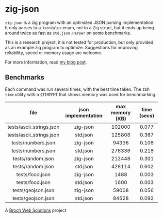 # zig-json

`zig-json` is a zig program with an optimized JSON parsing implementation. It only parses to a `JsonValue` enum, not to a Zig struct, but it ends up being around twice as fast as `std.json.Parser` on some benchmarks.


This is a research project, it is not tested for production, but only provided as an example zig program to optimize. Suggestions for improving reliability, speed or memory usage are welcome.

For more information, read [my blog post](https://www.brochweb.com/blog/post/optimizing-a-json-parser-in-zig/).

## Benchmarks

Each command was run several times, with the best time taken. The zsh `time` utility with a `$TIMEFMT` that shows memory was used for benchmarking.

|           file           | json implementation | max memory (KB) | time (secs) |
| :----------------------: | :-----------------: | :-------------: | :---------: |
| tests/ascii_strings.json |      zig-json       |     102000      |    0.077    |
| tests/ascii_strings.json |      std.json       |     125808      |    0.367    |
|    tests/numbers.json    |      zig-json       |      94336      |    0.108    |
|    tests/numbers.json    |      std.json       |     276336      |    0.218    |
|    tests/random.json     |      zig-json       |     212448      |    0.301    |
|    tests/random.json     |      std.json       |     428114      |    0.602    |
|     tests/food.json      |      zig-json       |      1488       |    0.003    |
|     tests/food.json      |      std.json       |      1600       |    0.003    |
|    tests/geojson.json    |      zig-json       |      59008      |    0.056    |
|    tests/geojson.json    |      std.json       |      84528      |    0.092    |


A [Broch Web Solutions](https://www.brochweb.com/) project
